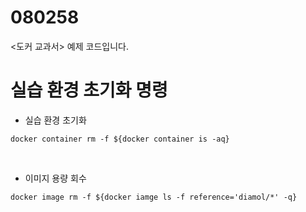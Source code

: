 # 080258

<도커 교과서> 예제 코드입니다.

# 실습 환경 초기화 명령

- 실습 환경 초기화

```shell
docker container rm -f ${docker container is -aq}
```

<br/>

- 이미지 용량 회수

```shell
docker image rm -f ${docker iamge ls -f reference='diamol/*' -q}
```
